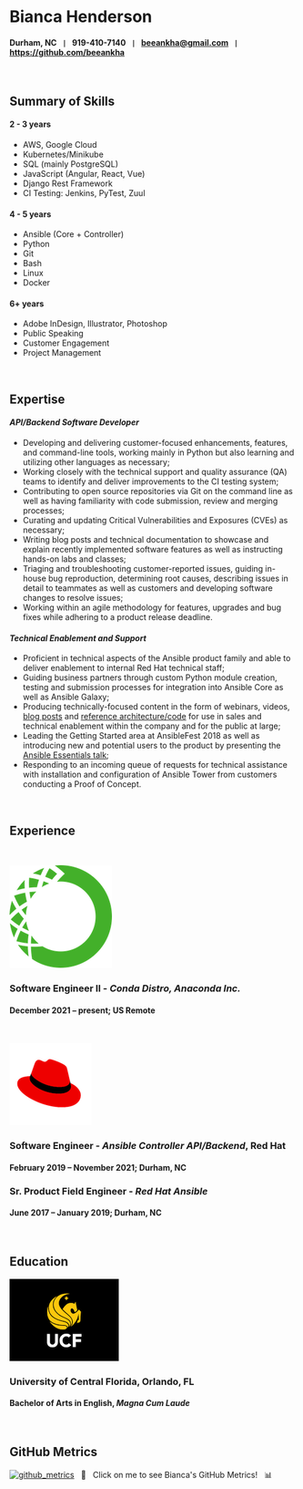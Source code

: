 # Bianca Henderson

#### Durham, NC  &nbsp; `|`  &nbsp; 919-410-7140  &nbsp; `|`  &nbsp; <beeankha@gmail.com>  &nbsp; `|`  &nbsp; <https://github.com/beeankha>

&nbsp;

## Summary of Skills

#### **2 - 3 years**
- AWS, Google Cloud
- Kubernetes/Minikube
- SQL (mainly PostgreSQL)
- JavaScript (Angular, React, Vue)
- Django Rest Framework
- CI Testing: Jenkins, PyTest, Zuul

#### **4 - 5 years**
- Ansible (Core + Controller)
- Python
- Git
- Bash
- Linux
- Docker

#### **6+ years**
- Adobe InDesign, Illustrator, Photoshop
- Public Speaking
- Customer Engagement
- Project Management

&nbsp;

## Expertise

#### _API/Backend Software Developer_
- Developing and delivering customer-focused enhancements, features, and command-line tools, working mainly in Python but also learning and utilizing other languages as necessary;
- Working closely with the technical support and quality assurance (QA) teams to identify and deliver improvements to the CI testing system;
- Contributing to open source repositories via Git on the command line as well as having familiarity with code submission, review and merging processes;
- Curating and updating Critical Vulnerabilities and Exposures (CVEs) as necessary;
- Writing blog posts and technical documentation to showcase and explain recently implemented software features as well as instructing hands-on labs and classes;
- Triaging and troubleshooting customer-reported issues, guiding in-house bug reproduction, determining root causes, describing issues in detail to teammates as well as customers and developing software changes to resolve issues;
- Working within an agile methodology for  features, upgrades and bug fixes while adhering to a product release deadline.

#### _Technical Enablement and Support_
- Proficient in technical aspects of the Ansible product family and able to deliver enablement to internal Red Hat technical staff;
- Guiding business partners through custom Python module creation, testing and submission processes for integration into Ansible Core as well as Ansible Galaxy;
- Producing technically-focused content in the form of webinars, videos, [blog posts](https://www.ansible.com/blog/author/bianca-henderson) and [reference architecture/code](https://github.com/Ansible-Getting-Started) for use in sales and technical enablement within the company and for the public at large;
- Leading the Getting Started area at AnsibleFest 2018 as well as introducing new and potential users to the product by presenting the [Ansible Essentials talk](https://www.ansible.com/ansible-essentials-austin);
- Responding to an incoming queue of requests for technical assistance with installation and configuration of Ansible Tower from customers conducting a Proof of Concept.

&nbsp;

## Experience

&nbsp;

[![anaconda](/images/anaconda.png)](https://www.anaconda.com/)

### **Software Engineer II** -  _Conda Distro, Anaconda Inc._
#### December 2021 – present; US Remote

&nbsp;

[![redhat](/images/redhat.png)](https://www.redhat.com/en)

### **Software Engineer** - _Ansible Controller API/Backend_, Red Hat
#### February 2019 – November 2021; Durham, NC

### **Sr. Product Field Engineer** - _Red Hat Ansible_
#### June 2017 – January 2019; Durham, NC

&nbsp;

## Education
[![ucf](/images/ucf.png)](http://www.ucf.edu/)

### University of Central Florida, Orlando, FL
#### Bachelor of Arts in English, _Magna Cum Laude_

&nbsp;

## GitHub Metrics

[![github_metrics](https://github.githubassets.com/images/icons/emoji/octocat.png)](https://metrics.lecoq.io/about/beeankha)  &nbsp; 💬  &nbsp; Click on me to see Bianca's GitHub Metrics! &nbsp; 📊
